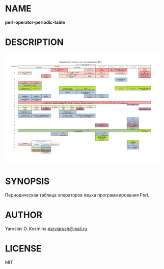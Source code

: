 # NAME

**perl-operator-periodic-table**

# DESCRIPTION

<img src="perl-operator-periodic-table.png">

# SYNOPSIS

Периодическая таблица операторов языка программирования Perl.

# AUTHOR

Yaroslav O. Kosmina <darviarush@mail.ru>

# LICENSE

MIT